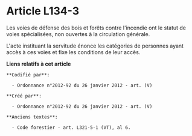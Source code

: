 # Article L134-3

Les voies de défense des bois et forêts contre l'incendie ont le statut de voies spécialisées, non ouvertes à la circulation
générale.

L'acte instituant la servitude énonce les catégories de personnes ayant accès à ces voies et fixe les conditions de leur
accès.

**Liens relatifs à cet article**

	**Codifié par**:

	  - Ordonnance n°2012-92 du 26 janvier 2012 - art. (V)

	**Créé par**:

	  - Ordonnance n°2012-92 du 26 janvier 2012 - art. (V)

	**Anciens textes**:

	  - Code forestier - art. L321-5-1 (VT), al 6.
